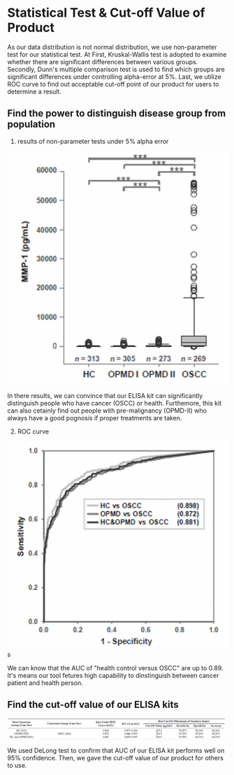 # Statistical Test & Cut-off Value of Product

As our data distribution is not normal distribution, we use non-parameter test for our statistical test. At First, Kruskal-Wallis test is adopted to examine whether there are significant differences between various groups. Secondly, Dunn's multiple comparison test is used to find which groups are significant differences under controlling alpha-error at 5%. Last, we utilize ROC curve to find out acceptable cut-off point of our product for users to determine a result.

## Find the power to distinguish disease group from population

1. results of non-parameter tests under 5% alpha error

![kruskal_dunn_demo](./images/kruskal_dunn_demo.png)

In there results, we can convince that our ELISA kit can significantly distinguish people who have cancer (OSCC) or health. Furthemore, this kit can also cetainly find out people with pre-malignancy (OPMD-II) who always have a good pognosis if proper treatments are taken.

2. ROC curve

![roc](./images/roc.png)s

We can know that the AUC of "health control versus OSCC" are up to 0.89. It's means our tool fetures high capability to dinstinguish between cancer patient and health person.

## Find the cut-off value of our ELISA kits

![auc](./images/auc.png)

We used DeLong test to confirm that AUC of our ELISA kit performs well on 95% confidence. Then, we gave the cut-off value of our product for others to use. 
